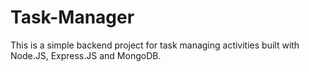 # Task-Manager
This is a simple backend project for task managing activities built with Node.JS, Express.JS and MongoDB.
